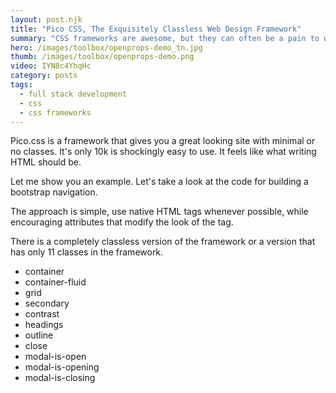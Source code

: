 ```yaml
---
layout: post.njk
title: "Pico CSS, The Exquisitely Classless Web Design Framework"
summary: "CSS frameworks are awesome, but they can often be a pain to work with. The classes you have to write get complex quickly. The main concept behind Pico is to let you create as much content without ANY classes whatsoever."
hero: /images/toolbox/openprops-demo_tn.jpg
thumb: /images/toolbox/openprops-demo.png
video: IYN8c4YhqHc
category: posts
tags:
  - full stack development
  - css
  - css frameworks
---
```


Pico.css is a framework that gives you a great looking site with minimal or no classes. It's only 10k is shockingly easy to use. It feels like what writing HTML should be.

Let me show you an example. Let's take a look at the code for building a bootstrap navigation.

The approach is simple, use native HTML tags whenever possible, while encouraging attributes that modify the look of the tag.

There is a completely classless version of the framework or a version that has only 11 classes in the framework.

- container
- container-fluid
- grid
- secondary
- contrast
- headings
- outline
- close
- modal-is-open
- modal-is-opening
- modal-is-closing
